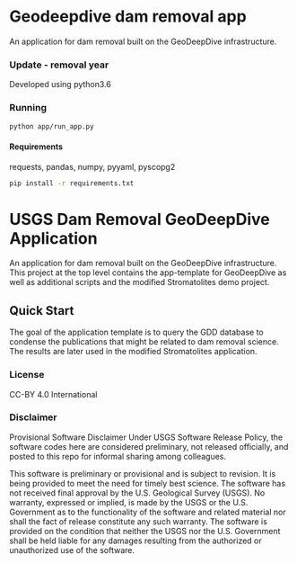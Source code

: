 #  Geodeepdive dam removal app 
An application for dam removal built on the GeoDeepDive infrastructure. 

### Update - removal year

Developed using python3.6

### Running

```sh
python app/run_app.py
```

#### Requirements

requests, pandas, numpy, pyyaml, pyscopg2

```sh
pip install -r requirements.txt
```
#  USGS Dam Removal GeoDeepDive Application 
An application for dam removal built on the GeoDeepDive infrastructure. This project at the top level contains the app-template for GeoDeepDive as well as additional scripts and the modified Stromatolites demo project. 

## Quick Start

The goal of the application template is to query the GDD database to condense the publications that might be related to dam removal science. The results are later used in the modified Stromatolites application. 

### License

CC-BY 4.0 International

### Disclaimer

Provisional Software Disclaimer Under USGS Software Release Policy, the software codes here are considered preliminary, not released officially, and posted to this repo for informal sharing among colleagues.

This software is preliminary or provisional and is subject to revision. It is being provided to meet the need for timely best science. The software has not received final approval by the U.S. Geological Survey (USGS). No warranty, expressed or implied, is made by the USGS or the U.S. Government as to the functionality of the software and related material nor shall the fact of release constitute any such warranty. The software is provided on the condition that neither the USGS nor the U.S. Government shall be held liable for any damages resulting from the authorized or unauthorized use of the software.